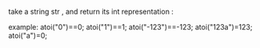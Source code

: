 take a string str , and return its int representation :

example: 
atoi("0")==0;
atoi("1")==1;
atoi("-123")==-123;
atoi("123a")=123;
atoi("a")=0;


